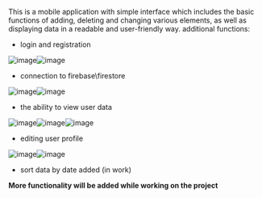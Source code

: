This is a mobile application with simple interface which includes the basic functions of adding, deleting and changing various elements, as well as displaying data in a readable and user-friendly way.
additional functions:
- login and registration

  
![image](https://github.com/IgnBys/PZM_App/assets/120472298/10be28a6-e683-4bb9-84ea-a7c5e3e4b6ba)![image](https://github.com/IgnBys/PZM_App/assets/120472298/10be28a6-e683-4bb9-84ea-a7c5e3e4b6ba)

- connection to firebase\firestore


![image](https://github.com/IgnBys/PZM_App/assets/120472298/edbef95d-3d46-4b87-a938-d5416a50e2de)![image](https://github.com/IgnBys/PZM_App/assets/120472298/c5792dc8-7a74-41c9-b5d8-533d6b8f2095)

- the ability to view user data


![image](https://github.com/IgnBys/PZM_App/assets/120472298/9dfd1918-3ca4-40f5-9d34-b50fe07fa4de)![image](https://github.com/IgnBys/PZM_App/assets/120472298/92f612bc-f0de-45a3-9273-1fbb4452cd38)![image](https://github.com/IgnBys/PZM_App/assets/120472298/e3810947-3aff-4e1b-9c78-358b282eeec6)


- editing user profile


![image](https://github.com/IgnBys/PZM_App/assets/120472298/f5e3ea27-dc95-4e5f-b460-b10fb64d4b0c)![image](https://github.com/IgnBys/PZM_App/assets/120472298/d5bc6734-f2d3-487f-a2d5-98ca6a707e1e)


- sort data by date added (in work)

**More functionality will be added while working on the project**

